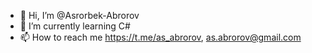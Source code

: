 - 👋 Hi, I’m @Asrorbek-Abrorov
- 🌱 I’m currently learning C#
- 📫 How to reach me https://t.me/as_abrorov, as.abrorov@gmail.com

<!---
Asrorbek-Abrorov/Asrorbek-Abrorov is a ✨ special ✨ repository because its `README.md` (this file) appears on your GitHub profile.
You can click the Preview link to take a look at your changes.
--->
